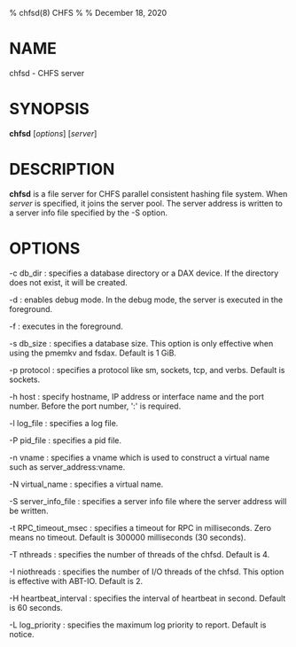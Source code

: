 % chfsd(8) CHFS
%
% December 18, 2020

# NAME
chfsd - CHFS server

# SYNOPSIS
**chfsd** [_options_] [_server_]

# DESCRIPTION
**chfsd** is a file server for CHFS parallel consistent hashing file system.  When _server_ is specified, it joins the server pool.  The server address is written to a server info file specified by the -S option.

# OPTIONS
-c db_dir
: specifies a database directory or a DAX device.  If the directory does not exist, it will be created.

-d
: enables debug mode.  In the debug mode, the server is executed in the foreground.

-f
: executes in the foreground.

-s db_size
: specifies a database size.  This option is only effective when using the pmemkv and fsdax.  Default is 1 GiB.

-p protocol
: specifies a protocol like sm, sockets, tcp, and verbs.  Default is sockets.

-h host
: specify hostname, IP address or interface name and the port number.  Before the port number, ':' is required.

-l log_file
: specifies a log file.

-P pid_file
: specifies a pid file.

-n vname
: specifies a vname which is used to construct a virtual name such as server_address:vname.

-N virtual_name
: specifies a virtual name.

-S server_info_file
: specifies a server info file where the server address will be written.

-t RPC_timeout_msec
: specifies a timeout for RPC in milliseconds.  Zero means no timeout.  Default is 300000 milliseconds (30 seconds).

-T nthreads
: specifies the number of threads of the chfsd.  Default is 4.

-I niothreads
: specifies the number of I/O threads of the chfsd.  This option is effective with ABT-IO.  Default is 2.

-H heartbeat_interval
: specifies the interval of heartbeat in second.  Default is 60 seconds.

-L log_priority
: specifies the maximum log priority to report.  Default is notice.
